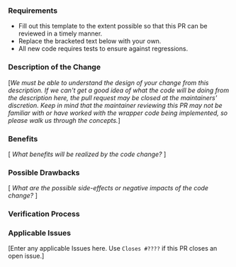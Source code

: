 ### Requirements

* Fill out this template to the extent possible so that this PR can be reviewed in a timely manner.
* Replace the bracketed text below with your own.
* All new code requires tests to ensure against regressions.

### Description of the Change

[*We must be able to understand the design of your change from this description. If we can't get a good idea of what the code will be doing from the description here, the pull request may be closed at the maintainers' discretion. Keep in mind that the maintainer reviewing this PR may not be familiar with or have worked with the wrapper code being implemented, so please walk us through the concepts.*]

### Benefits

[ *What benefits will be realized by the code change?* ]

### Possible Drawbacks

[ *What are the possible side-effects or negative impacts of the code change?* ]

### Verification Process

<!--
What process did you follow to verify that your change has the desired effects?

- How did you verify that all new functionality works as expected?
- How did you verify that all changed functionality works as expected?
- How did you verify that the change has not introduced any regressions?

Describe the actions you performed (e.g. text you typed, commands you ran, etc.), and describe the results you observed.  

Please attach here any python test sessions or image captures of testing in other wrappers.
-->

### Applicable Issues

[Enter any applicable Issues here.  Use ``Closes #????`` if this PR closes an open issue.]
